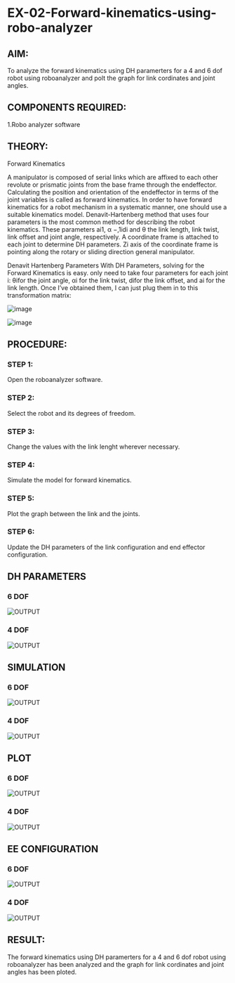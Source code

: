 # EX-02-Forward-kinematics-using-robo-analyzer

## AIM: 
To analyze the forward kinematics using DH paramerters for a 4 and 6 dof robot using roboanalyzer and polt the graph for link cordinates and joint angles.
## COMPONENTS REQUIRED:
1.Robo analyzer software  


## THEORY: 
  
Forward Kinematics

A manipulator is composed of serial links which are affixed to each other revolute or prismatic joints from the base frame through the endeffector. 
Calculating the position and orientation of the endeffector in terms of the joint variables is called as forward kinematics. 
In order to have forward kinematics for a robot mechanism in a systematic manner, one should use a suitable kinematics model. 
Denavit-Hartenberg method that uses four parameters is the most common method for describing the robot kinematics. 
These parameters ai1, α −,1idi and θ the link length, link twist, link offset and joint angle, respectively. 
A coordinate frame is attached to each joint to determine DH parameters. Zi axis of the coordinate frame is pointing along the rotary or sliding direction general manipulator.

Denavit Hartenberg Parameters
With DH Parameters, solving for the Forward Kinematics is easy.  only need to take four parameters for each joint 
i: θifor the joint angle, 
αi for the link twist, 
difor the link offset, and 
ai for the link length. Once I’ve obtained them, I can just plug them in to this transformation matrix:


![image](https://user-images.githubusercontent.com/36288975/170172719-ed7befc9-2894-4344-bfd5-be831bb05308.png)

 ![image](https://user-images.githubusercontent.com/36288975/170172766-b8aeb788-7fd7-4de7-b340-f04656707ebd.png)

 

## PROCEDURE:
### STEP 1:
Open the roboanalyzer software.
### STEP 2:
Select the robot and its degrees of freedom.
### STEP 3:
Change the values with the link lenght wherever necessary.
### STEP 4:
Simulate the model for forward kinematics.
### STEP 5:
Plot the graph between the link and the joints.
### STEP 6:
Update the DH parameters of the link configuration and end effector configuration.

## DH PARAMETERS

### 6 DOF
![OUTPUT](./DH1.png)

### 4 DOF
![OUTPUT](./DH.png)

## SIMULATION 

### 6 DOF
![OUTPUT](./d1.png)

### 4 DOF
![OUTPUT](./3d.png)
 
 
## PLOT 

### 6 DOF
![OUTPUT](./g1.png)

### 4 DOF
![OUTPUT](./g2.png)

## EE CONFIGURATION

### 6 DOF
![OUTPUT](./ee1.png)

### 4 DOF
![OUTPUT](./ee.png)

 
## RESULT:  
The forward kinematics using DH paramerters for a 4 and 6 dof robot using roboanalyzer has been analyzed and the graph for link cordinates and joint angles has been ploted.
